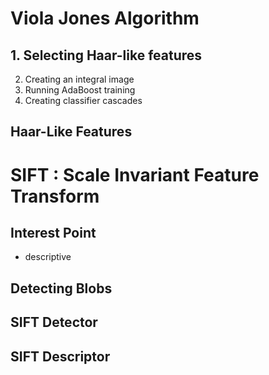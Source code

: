 # Viola Jones Algorithm 
## 1. Selecting Haar-like features 
2. Creating an integral image 
3. Running AdaBoost training 
4. Creating classifier cascades 

## Haar-Like Features 

# SIFT : Scale Invariant Feature Transform 
## Interest Point 
- descriptive 
## Detecting Blobs 
## SIFT Detector 
## SIFT Descriptor 
